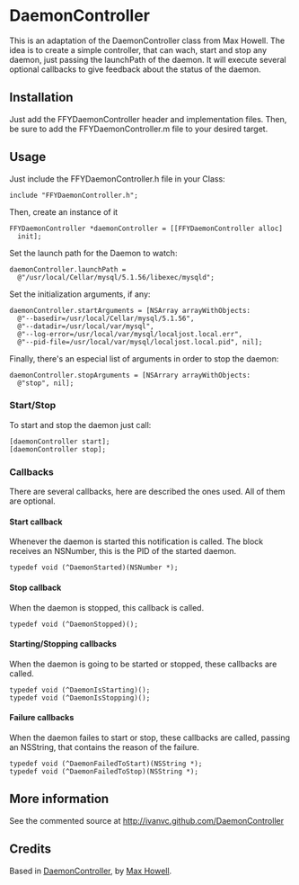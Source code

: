 DaemonController
================

This is an adaptation of the DaemonController class from Max Howell. The idea is to create a simple controller,
that can wach, start and stop any daemon, just passing the launchPath of the daemon. It will execute several
optional callbacks to give feedback about the status of the daemon.

Installation
------------

Just add the FFYDaemonController header and implementation files. Then, be sure to add the FFYDaemonController.m
file to your desired target.

Usage
-----

Just include the FFYDaemonController.h file in your Class:

    include "FFYDaemonController.h";

Then, create an instance of it

    FFYDaemonController *daemonController = [[FFYDaemonController alloc]
      init];

Set the launch path for the Daemon to watch:

    daemonController.launchPath =
      @"/usr/local/Cellar/mysql/5.1.56/libexec/mysqld";

Set the initialization arguments, if any:

    daemonController.startArguments = [NSArray arrayWithObjects:
      @"--basedir=/usr/local/Cellar/mysql/5.1.56",
      @"--datadir=/usr/local/var/mysql",
      @"--log-error=/usr/local/var/mysql/localjost.local.err",
      @"--pid-file=/usr/local/var/mysql/localjost.local.pid", nil];

Finally,  there's an especial list of arguments in order to stop the daemon:

    daemonController.stopArguments = [NSArrary arrayWithObjects:
      @"stop", nil];

### Start/Stop

To start and stop the daemon just call:

    [daemonController start];
    [daemonController stop];

### Callbacks

There are several callbacks, here are described the ones used. All of them are optional.

#### Start callback

Whenever the daemon is started this notification is called. The block receives an NSNumber,
this is the PID of the started daemon.

    typedef void (^DaemonStarted)(NSNumber *);

#### Stop callback

When the daemon is stopped, this callback is called.

    typedef void (^DaemonStopped)();

#### Starting/Stopping callbacks

When the daemon is going to be started or stopped, these callbacks are called.

    typedef void (^DaemonIsStarting)();
    typedef void (^DaemonIsStopping)();

#### Failure callbacks

When the daemon failes to start or stop, these callbacks are called, passing an NSString,
that contains the reason of the failure.

    typedef void (^DaemonFailedToStart)(NSString *);
    typedef void (^DaemonFailedToStop)(NSString *);

More information
----------------

See the commented source at http://ivanvc.github.com/DaemonController

Credits
-------

Based in [DaemonController](https://github.com/mxcl/playdar.prefpane/blob/master/DaemonController.h),
by [Max Howell](http://methylblue.com/).
